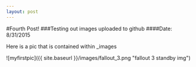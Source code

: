 ```yaml
---
layout: post
---
```

#Fourth Post!
###Testing out images uploaded to github
####Date: 8/31/2015

Here is a pic that is contained within _images

![myfirstpic]({{ site.baseurl }}/images/fallout_3.png "fallout 3 standby img")